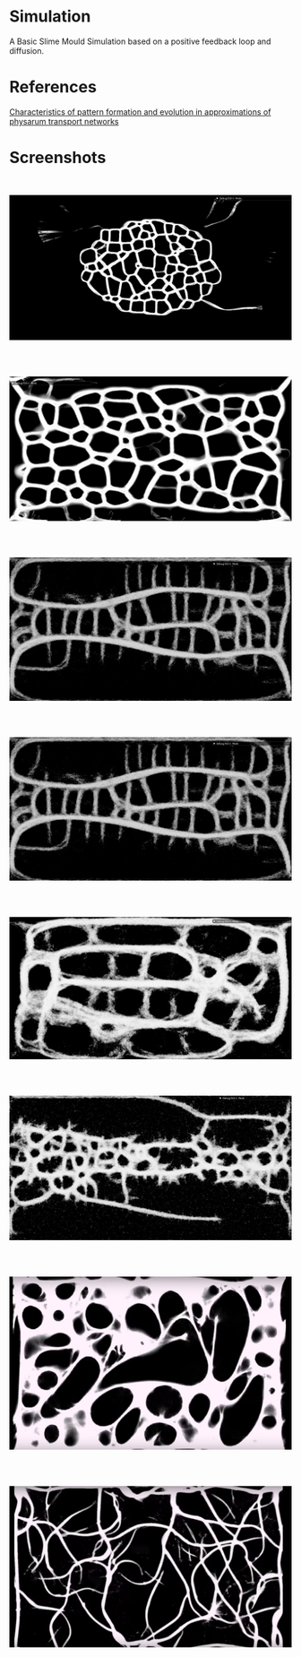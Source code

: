 # Simulation

A Basic Slime Mould Simulation based on a positive feedback loop and diffusion. 

# References 

[Characteristics of pattern formation and evolution in approximations of physarum transport networks](https://uwe-repository.worktribe.com/output/980579)

# Screenshots 

</br>

![s1](https://github.com/swr06/GPUSimulation/blob/main/Screenshots/1.png)

</br>

</br>

![s2](https://github.com/swr06/GPUSimulation/blob/main/Screenshots/2.png)

</br>

</br>

![s3](https://github.com/swr06/GPUSimulation/blob/main/Screenshots/3.png)

</br>

</br>

![s12](https://github.com/swr06/GPUSimulation/blob/main/Screenshots/3.png)

</br>

</br>

![s4](https://github.com/swr06/GPUSimulation/blob/main/Screenshots/4.png)

</br>

</br>

![s5](https://github.com/swr06/GPUSimulation/blob/main/Screenshots/5.png)

</br>

</br>

![s6](https://github.com/swr06/GPUSimulation/blob/main/Screenshots/6.png)

</br>

</br>

![s7](https://github.com/swr06/GPUSimulation/blob/main/Screenshots/7.png)

</br>
